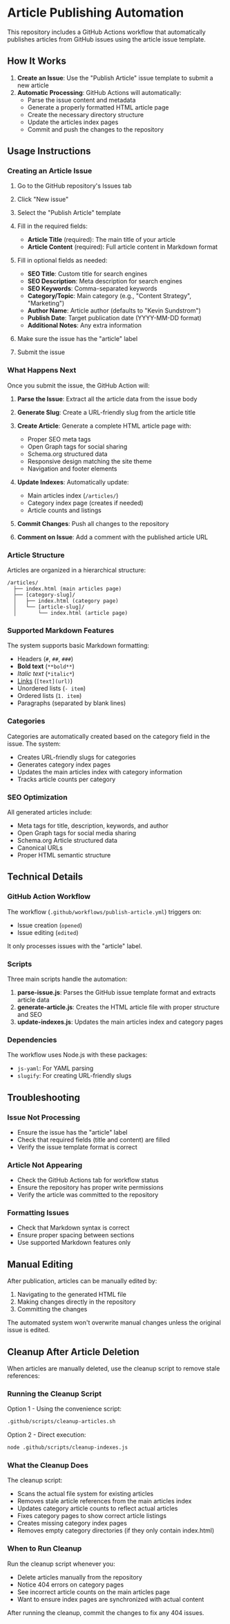 # Article Publishing Automation

This repository includes a GitHub Actions workflow that automatically publishes articles from GitHub issues using the article issue template.

## How It Works

1. **Create an Issue**: Use the "Publish Article" issue template to submit a new article
2. **Automatic Processing**: GitHub Actions will automatically:
   - Parse the issue content and metadata
   - Generate a properly formatted HTML article page
   - Create the necessary directory structure
   - Update the articles index pages
   - Commit and push the changes to the repository

## Usage Instructions

### Creating an Article Issue

1. Go to the GitHub repository's Issues tab
2. Click "New issue"
3. Select the "Publish Article" template
4. Fill in the required fields:
   - **Article Title** (required): The main title of your article
   - **Article Content** (required): Full article content in Markdown format

5. Fill in optional fields as needed:
   - **SEO Title**: Custom title for search engines
   - **SEO Description**: Meta description for search engines
   - **SEO Keywords**: Comma-separated keywords
   - **Category/Topic**: Main category (e.g., "Content Strategy", "Marketing")
   - **Author Name**: Article author (defaults to "Kevin Sundstrom")
   - **Publish Date**: Target publication date (YYYY-MM-DD format)
   - **Additional Notes**: Any extra information

6. Make sure the issue has the "article" label
7. Submit the issue

### What Happens Next

Once you submit the issue, the GitHub Action will:

1. **Parse the Issue**: Extract all the article data from the issue body
2. **Generate Slug**: Create a URL-friendly slug from the article title
3. **Create Article**: Generate a complete HTML article page with:
   - Proper SEO meta tags
   - Open Graph tags for social sharing
   - Schema.org structured data
   - Responsive design matching the site theme
   - Navigation and footer elements

4. **Update Indexes**: Automatically update:
   - Main articles index (`/articles/`)
   - Category index page (creates if needed)
   - Article counts and listings

5. **Commit Changes**: Push all changes to the repository
6. **Comment on Issue**: Add a comment with the published article URL

### Article Structure

Articles are organized in a hierarchical structure:
```
/articles/
  ├── index.html (main articles page)
  ├── [category-slug]/
  │   ├── index.html (category page)
  │   └── [article-slug]/
  │       └── index.html (article page)
```

### Supported Markdown Features

The system supports basic Markdown formatting:
- Headers (`#`, `##`, `###`)
- **Bold text** (`**bold**`)
- *Italic text* (`*italic*`)
- [Links](url) (`[text](url)`)
- Unordered lists (`- item`)
- Ordered lists (`1. item`)
- Paragraphs (separated by blank lines)

### Categories

Categories are automatically created based on the category field in the issue. The system:
- Creates URL-friendly slugs for categories
- Generates category index pages
- Updates the main articles index with category information
- Tracks article counts per category

### SEO Optimization

All generated articles include:
- Meta tags for title, description, keywords, and author
- Open Graph tags for social media sharing
- Schema.org Article structured data
- Canonical URLs
- Proper HTML semantic structure

## Technical Details

### GitHub Action Workflow

The workflow (`.github/workflows/publish-article.yml`) triggers on:
- Issue creation (`opened`)
- Issue editing (`edited`)

It only processes issues with the "article" label.

### Scripts

Three main scripts handle the automation:

1. **parse-issue.js**: Parses the GitHub issue template format and extracts article data
2. **generate-article.js**: Creates the HTML article file with proper structure and SEO
3. **update-indexes.js**: Updates the main articles index and category pages

### Dependencies

The workflow uses Node.js with these packages:
- `js-yaml`: For YAML parsing
- `slugify`: For creating URL-friendly slugs

## Troubleshooting

### Issue Not Processing

- Ensure the issue has the "article" label
- Check that required fields (title and content) are filled
- Verify the issue template format is correct

### Article Not Appearing

- Check the GitHub Actions tab for workflow status
- Ensure the repository has proper write permissions
- Verify the article was committed to the repository

### Formatting Issues

- Check that Markdown syntax is correct
- Ensure proper spacing between sections
- Use supported Markdown features only

## Manual Editing

After publication, articles can be manually edited by:
1. Navigating to the generated HTML file
2. Making changes directly in the repository
3. Committing the changes

The automated system won't overwrite manual changes unless the original issue is edited.

## Cleanup After Article Deletion

When articles are manually deleted, use the cleanup script to remove stale references:

### Running the Cleanup Script

Option 1 - Using the convenience script:
```bash
.github/scripts/cleanup-articles.sh
```

Option 2 - Direct execution:
```bash
node .github/scripts/cleanup-indexes.js
```

### What the Cleanup Does

The cleanup script:
- Scans the actual file system for existing articles
- Removes stale article references from the main articles index  
- Updates category article counts to reflect actual articles
- Fixes category pages to show correct article listings
- Creates missing category index pages
- Removes empty category directories (if they only contain index.html)

### When to Run Cleanup

Run the cleanup script whenever you:
- Delete articles manually from the repository
- Notice 404 errors on category pages  
- See incorrect article counts on the main articles page
- Want to ensure index pages are synchronized with actual content

After running the cleanup, commit the changes to fix any 404 issues.